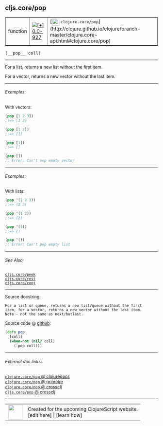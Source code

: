 ## cljs.core/pop



 <table border="1">
<tr>
<td>function</td>
<td><a href="https://github.com/cljsinfo/cljs-api-docs/tree/0.0-927"><img valign="middle" alt="[+] 0.0-927" title="Added in 0.0-927" src="https://img.shields.io/badge/+-0.0--927-lightgrey.svg"></a> </td>
<td>
[<img height="24px" valign="middle" src="http://i.imgur.com/1GjPKvB.png"> <samp>clojure.core/pop</samp>](http://clojure.github.io/clojure/branch-master/clojure.core-api.html#clojure.core/pop)
</td>
</tr>
</table>


 <samp>
(__pop__ coll)<br>
</samp>

---

For a list, returns a new list without the first item.

For a vector, returns a new vector without the last item.

---

###### Examples:

With vectors:

```clj
(pop [1 2 3])
;;=> [1 2]

(pop [1 2])
;;=> [1]

(pop [1])
;;=> []

(pop [])
;; Error: Can't pop empty vector
```

---
###### Examples:

With lists:

```clj
(pop '(1 2 3))
;;=> (2 3)

(pop '(1 2))
;;=> (2)

(pop '(1))
;;=> ()

(pop '())
;; Error: Can't pop empty list
```

---

###### See Also:

[`cljs.core/peek`](cljs.core_peek.md)<br>
[`cljs.core/rest`](cljs.core_rest.md)<br>
[`cljs.core/conj`](cljs.core_conj.md)<br>

---


Source docstring:

```
For a list or queue, returns a new list/queue without the first
item, for a vector, returns a new vector without the last item.
Note - not the same as next/butlast.
```


Source code @ [github](https://github.com/clojure/clojurescript/blob/r3117/src/cljs/cljs/core.cljs#L1716-L1722):

```clj
(defn pop
  [coll]
  (when-not (nil? coll)
    (-pop coll)))
```

<!--
Repo - tag - source tree - lines:

 <pre>
clojurescript @ r3117
└── src
    └── cljs
        └── cljs
            └── <ins>[core.cljs:1716-1722](https://github.com/clojure/clojurescript/blob/r3117/src/cljs/cljs/core.cljs#L1716-L1722)</ins>
</pre>

-->

---



###### External doc links:

[`clojure.core/pop` @ clojuredocs](http://clojuredocs.org/clojure.core/pop)<br>
[`clojure.core/pop` @ grimoire](http://conj.io/store/v1/org.clojure/clojure/1.7.0-beta3/clj/clojure.core/pop/)<br>
[`clojure.core/pop` @ crossclj](http://crossclj.info/fun/clojure.core/pop.html)<br>
[`cljs.core/pop` @ crossclj](http://crossclj.info/fun/cljs.core.cljs/pop.html)<br>

---

 <table>
<tr><td>
<img valign="middle" align="right" width="48px" src="http://i.imgur.com/Hi20huC.png">
</td><td>
Created for the upcoming ClojureScript website.<br>
[edit here] | [learn how]
</td></tr></table>

[edit here]:https://github.com/cljsinfo/cljs-api-docs/blob/master/cljsdoc/cljs.core_pop.cljsdoc
[learn how]:https://github.com/cljsinfo/cljs-api-docs/wiki/cljsdoc-files

<!--

This information was too distracting to show to readers, but I'll leave it
commented here since it is helpful to:

- pretty-print the data used to generate this document
- and show how to retrieve that data



The API data for this symbol:

```clj
{:description "For a list, returns a new list without the first item.\n\nFor a vector, returns a new vector without the last item.",
 :ns "cljs.core",
 :name "pop",
 :signature ["[coll]"],
 :history [["+" "0.0-927"]],
 :type "function",
 :related ["cljs.core/peek" "cljs.core/rest" "cljs.core/conj"],
 :full-name-encode "cljs.core_pop",
 :source {:code "(defn pop\n  [coll]\n  (when-not (nil? coll)\n    (-pop coll)))",
          :title "Source code",
          :repo "clojurescript",
          :tag "r3117",
          :filename "src/cljs/cljs/core.cljs",
          :lines [1716 1722]},
 :examples [{:id "6bd9f7",
             :content "With vectors:\n\n```clj\n(pop [1 2 3])\n;;=> [1 2]\n\n(pop [1 2])\n;;=> [1]\n\n(pop [1])\n;;=> []\n\n(pop [])\n;; Error: Can't pop empty vector\n```"}
            {:id "81221f",
             :content "With lists:\n\n```clj\n(pop '(1 2 3))\n;;=> (2 3)\n\n(pop '(1 2))\n;;=> (2)\n\n(pop '(1))\n;;=> ()\n\n(pop '())\n;; Error: Can't pop empty list\n```"}],
 :full-name "cljs.core/pop",
 :clj-symbol "clojure.core/pop",
 :docstring "For a list or queue, returns a new list/queue without the first\nitem, for a vector, returns a new vector without the last item.\nNote - not the same as next/butlast."}

```

Retrieve the API data for this symbol:

```clj
;; from Clojure REPL
(require '[clojure.edn :as edn])
(-> (slurp "https://raw.githubusercontent.com/cljsinfo/cljs-api-docs/catalog/cljs-api.edn")
    (edn/read-string)
    (get-in [:symbols "cljs.core/pop"]))
```

-->
